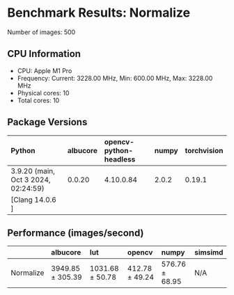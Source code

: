 # Benchmark Results: Normalize

Number of images: 500

## CPU Information

- CPU: Apple M1 Pro
- Frequency: Current: 3228.00 MHz, Min: 600.00 MHz, Max: 3228.00 MHz
- Physical cores: 10
- Total cores: 10

## Package Versions

| Python                                | albucore   | opencv-python-headless   | numpy   | torchvision   |
|:--------------------------------------|:-----------|:-------------------------|:--------|:--------------|
| 3.9.20 (main, Oct  3 2024, 02:24:59)  | 0.0.20     | 4.10.0.84                | 2.0.2   | 0.19.1        |
| [Clang 14.0.6 ]                       |            |                          |         |               |

## Performance (images/second)

|           | albucore         | lut             | opencv         | numpy          | simsimd   |
|:----------|:-----------------|:----------------|:---------------|:---------------|:----------|
| Normalize | 3949.85 ± 305.39 | 1031.68 ± 50.78 | 412.78 ± 49.24 | 576.76 ± 68.95 | N/A       |
